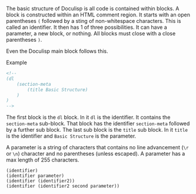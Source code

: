 <!-- (dl (section-meta Basic Structure)) -->

The basic structure of Doculisp is all code is contained within blocks. A block is constructed within an HTML comment region. It starts with an open parentheses `(` followed by a sting of non-whitespace characters. This is called an identifier. It then has 1 of three possibilities. It can have a parameter, a new block, or nothing. All blocks must close with a close parentheses `)`.

Even the Doculisp main block follows this.

Example

```markdown
<!--
(dl
    (section-meta
        (title Basic Structure)
    )
)
-->
```

The first block is the `dl` block. In it `dl` is the identifier. It contains the `section-meta` sub-block.  That block has the identifier `section-meta` followed by a further sub block. The last sub block is the `title` sub block. In it `title` is the identifier and `Basic Structure` is the parameter.

<!-- (dl (# Parameter)) -->

A parameter is a string of characters that contains no line advancement (`\r` or `\n`) character and no parentheses (unless escaped). A parameter has a max length of 255 characters.

<!-- (dl (# Visual Explanation)) -->

```doculisp
(identifier)
(identifier parameter)
(identifier (identifier2))
(identifier (identifier2 second parameter))
```

